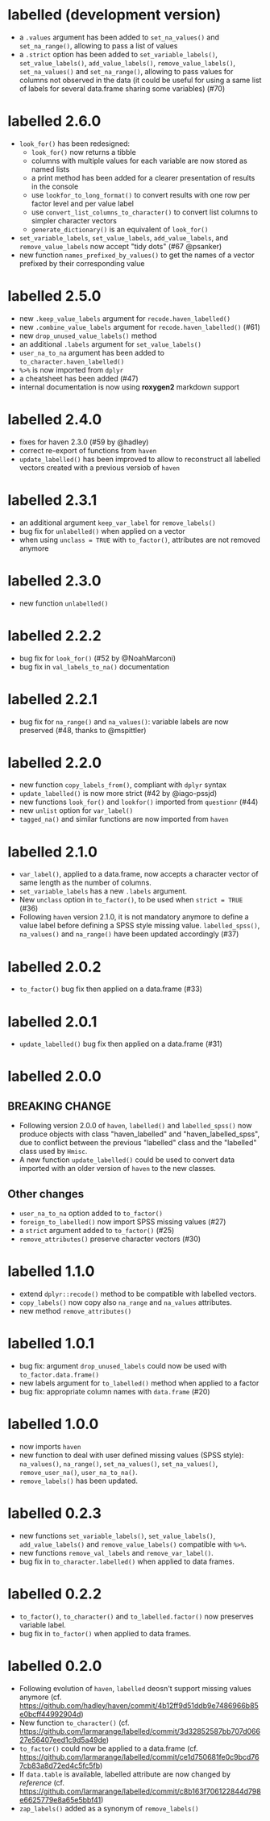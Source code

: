 # labelled (development version)

* a `.values` argument has been added to `set_na_values()` and `set_na_range()`, allowing to pass a list of values
* a `.strict` option has been added to `set_variable_labels()`,
  `set_value_labels()`, `add_value_labels()`,  `remove_value_labels()`,
  `set_na_values()` and `set_na_range()`,
  allowing to pass values for columns not observed in the data (it could be useful
  for using a same list of labels for several data.frame sharing some 
  variables) (#70)

# labelled 2.6.0

* `look_for()` has been redesigned:
    - `look_for()` now returns a tibble
    - columns with multiple values for each variable are now stored as named lists
    - a print method has been added for a clearer presentation of results in the console
    - use `lookfor_to_long_format()` to convert results with one row per factor level
      and per value label
    - use `convert_list_columns_to_character()` to convert list columns to 
      simpler character vectors
    - `generate_dictionary()` is an equivalent of `look_for()`
* `set_variable_labels`, `set_value_labels`, `add_value_labels`,
  and `remove_value_labels` now accept "tidy dots" (#67 @psanker)
* new function `names_prefixed_by_values()` to get the names of a vector
  prefixed by their corresponding value

# labelled 2.5.0

* new `.keep_value_labels` argument for `recode.haven_labelled()`
* new `.combine_value_labels` argument for `recode.haven_labelled()` (#61)
* new `drop_unused_value_labels()` method
* an additional `.labels` argument for `set_value_labels()`
* `user_na_to_na` argument has been added to `to_character.haven_labelled()`
* `%>%` is now imported from `dplyr`
* a cheatsheet has been added (#47)
* internal documentation is now using **roxygen2** markdown support

# labelled 2.4.0

* fixes for haven 2.3.0 (#59 by @hadley)
* correct re-export of functions from `haven`
* `update_labelled()` has been improved to allow to reconstruct
  all labelled vectors created with a previous versiob of `haven`

# labelled 2.3.1

* an additional argument `keep_var_label` for `remove_labels()`
* bug fix for `unlabelled()` when applied on a vector
* when using `unclass = TRUE` with `to_factor()`, attributes 
  are not removed anymore

# labelled 2.3.0

* new function `unlabelled()`

# labelled 2.2.2

* bug fix for `look_for()` (#52 by @NoahMarconi)
* bug fix in `val_labels_to_na()` documentation

# labelled 2.2.1

* bug fix for `na_range()` and `na_values()`: variable labels 
  are now preserved (#48, thanks to @mspittler)

# labelled 2.2.0

* new function `copy_labels_from()`, compliant with `dplyr` syntax
* `update_labelled()` is now more strict (#42 by @iago-pssjd)
* new functions `look_for()` and `lookfor()` imported from `questionr` (#44)
* new `unlist` option for `var_label()`
* `tagged_na()` and similar functions are now imported from `haven`

# labelled 2.1.0

* `var_label()`, applied to a data.frame, now accepts a character 
  vector of same length as the number of columns.
* `set_variable_labels` has a new `.labels` argument.
* New `unclass` option in `to_factor()`, to be used when `strict = TRUE` (#36)
* Following `haven` version 2.1.0, it is not mandatory anymore to define a value 
  label before defining a SPSS style missing value. `labelled_spss()`, `na_values()`
  and `na_range()` have been updated accordingly (#37)

# labelled 2.0.2

* `to_factor()` bug fix then applied on a data.frame (#33)

# labelled 2.0.1

* `update_labelled()` bug fix then applied on a data.frame (#31)

# labelled 2.0.0

## BREAKING CHANGE

* Following version 2.0.0 of `haven`, `labelled()` and `labelled_spss()` now
  produce objects with class "haven_labelled" and "haven_labelled_spss", due
  to conflict between the previous "labelled" class and the "labelled" class
  used by `Hmisc`.
* A new function `update_labelled()` could be used to convert data imported
  with an older version of `haven` to the new classes.

## Other changes

* `user_na_to_na` option added to `to_factor()`
* `foreign_to_labelled()` now import SPSS missing values (#27)
* a `strict` argument added to `to_factor()` (#25)
* `remove_attributes()` preserve character vectors (#30)

# labelled 1.1.0

* extend `dplyr::recode()` method to be compatible with labelled vectors.
* `copy_labels()` now copy also `na_range` and `na_values` attributes.
* new method `remove_attributes()`

# labelled 1.0.1

* bug fix: argument `drop_unused_labels` could now be used with `to_factor.data.frame()`
* new labels argument for `to_labelled()` method when applied to a factor
* bug fix: appropriate column names with `data.frame` (#20)

# labelled 1.0.0

* now imports `haven`
* new function to deal with user defined missing values (SPSS style): 
  `na_values()`, `na_range()`, `set_na_values()`, `set_na_values()`,
  `remove_user_na()`, `user_na_to_na()`.
* `remove_labels()` has been updated.

# labelled 0.2.3

* new functions `set_variable_labels()`, `set_value_labels()`, `add_value_labels()` 
  and `remove_value_labels()` compatible with `%>%`.
* new functions `remove_val_labels` and `remove_var_label()`.
* bug fix in `to_character.labelled()` when applied to data frames.


# labelled 0.2.2

* `to_factor()`, `to_character()` and `to_labelled.factor()` now preserves variable label.
* bug fix in `to_factor()` when applied to data frames.

# labelled 0.2.0

* Following evolution of `haven`, `labelled` deosn't support missing values anymore (cf. https://github.com/hadley/haven/commit/4b12ff9d51ddb9e7486966b85e0bcff44992904d)
* New function `to_character()` (cf. https://github.com/larmarange/labelled/commit/3d32852587bb707d06627e56407eed1c9d5a49de)
* `to_factor()` could now be applied to a data.frame (cf. https://github.com/larmarange/labelled/commit/ce1d750681fe0c9bcd767cb83a8d72ed4c5fc5fb)
* If `data.table` is available, labelled attribute are now changed by _reference_ (cf. https://github.com/larmarange/labelled/commit/c8b163f706122844d798e6625779e8a65e5bbf41)
* `zap_labels()` added as a synonym of `remove_labels()`

